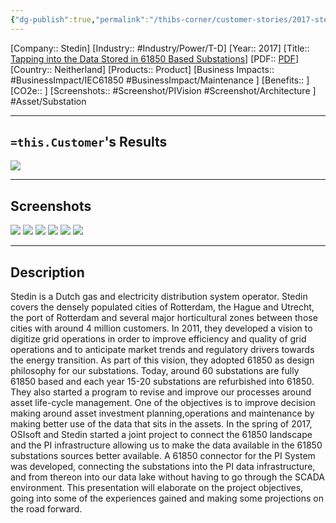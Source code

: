 ```yaml
---
{"dg-publish":true,"permalink":"/thibs-corner/customer-stories/2017-stedin-tapping-into-the-data-stored-in-61850-based-substations/","noteIcon":""}
---
```


[Company:: Stedin]
[Industry:: #Industry/Power/T-D]
[Year:: 2017]
[Title:: [Tapping into the Data Stored in 61850 Based Substations](https://resources.osisoft.com/presentations/pi-connector-for-iec-61850--tapping-into-the-data-stored-in-61850-based-substations/)]
[PDF:: [PDF](https://cdn.osisoft.com/osi/presentations/2017-uc-emea-london/UC17EU-D2TD06-Stedin-vanderMolen-PIConnectorIEC61850.pdf)]
[Country:: Neitherland]
[Products:: Product]
[Business Impacts:: #BusinessImpact/IEC61850 #BusinessImpact/Maintenance ]
[Benefits:: ]
[CO2e:: ]
[Screenshots:: #Screenshot/PIVision #Screenshot/Architecture ]
#Asset/Substation

---
## `=this.Customer`'s Results
![](https://i.imgur.com/welC3mO.png)

---
## Screenshots
![](https://i.imgur.com/bzj16p2.png)
![](https://i.imgur.com/693vthm.png)
![](https://i.imgur.com/KlC9M4A.png)
![](https://i.imgur.com/QRQmnGT.png)
![](https://i.imgur.com/LhvQrRh.png)
![](https://i.imgur.com/ngnyrRW.png)


---
## Description
Stedin is a Dutch gas and electricity distribution system operator. Stedin covers the densely populated cities of Rotterdam, the Hague and Utrecht, the port of Rotterdam and several major horticultural zones between those cities with around 4 million customers. In 2011, they developed a vision to digitize grid operations in order to improve efficiency and quality of grid operations and to anticipate market trends and regulatory drivers towards the energy transition. As part of this vision, they adopted 61850 as design philosophy for our substations. Today, around 60 substations are fully 61850 based and each year 15-20 substations are refurbished into 61850. They also started a program to revise and improve our processes around asset life-cycle management. One of the objectives is to improve decision making around asset investment planning,operations and maintenance by making better use of the data that sits in the assets. In the spring of 2017, OSIsoft and Stedin started a joint project to connect the 61850 landscape and the PI infrastructure allowing us to make the data available in the 61850 substations sources better available. A 61850 connector for the PI System was developed, connecting the substations into the PI data infrastructure, and from thereon into our data lake without having to go through the SCADA environment. This presentation will elaborate on the project objectives, going into some of the experiences gained and making some projections on the road forward.